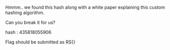 Hmmm.. we found this hash along with a white paper explaining this custom hashing algorithm.

Can you break it for us?

hash : 435818055906

Flag should be submitted as RS{<cracked hash>}
